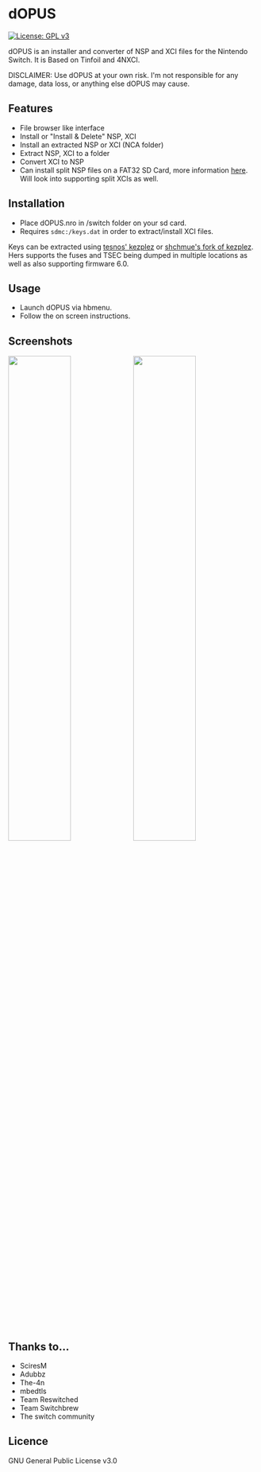 # dOPUS
[![License: GPL v3](https://img.shields.io/badge/License-GPL%20v3-blue.svg)](https://www.gnu.org/licenses/gpl-3.0)

dOPUS is an installer and converter of NSP and XCI files for the Nintendo Switch. It is Based on Tinfoil and 4NXCI. 

DISCLAIMER: Use dOPUS at your own risk. I'm not responsible for any damage, data loss, or anything else dOPUS may cause.

## Features
* File browser like interface
* Install or "Install & Delete" NSP, XCI
* Install an extracted NSP or XCI (NCA folder)
* Extract NSP, XCI to a folder
* Convert XCI to NSP
* Can install split NSP files on a FAT32 SD Card, more information [here](https://gbatemp.net/threads/how-to-split-nsps-for-fat32.520157/). Will look into supporting split XCIs as well.

## Installation
* Place dOPUS.nro in /switch folder on your sd card.
* Requires `sdmc:/keys.dat` in order to extract/install XCI files. 

Keys can be extracted using [tesnos' kezplez](https://github.com/tesnos/kezplez-nx/tree/v1.0) or [shchmue's fork of kezplez](https://github.com/shchmue/kezplez-nx/releases). Hers supports the fuses and TSEC being dumped in multiple locations as well as also supporting firmware 6.0.

## Usage
* Launch dOPUS via hbmenu.
* Follow the on screen instructions.

## Screenshots
<img src="https://i.imgur.com/V5UPvrX.jpg" width="50%"><img src="https://i.imgur.com/Fv1CSnv.png" width="50%">

## Thanks to...
* SciresM
* Adubbz
* The-4n
* mbedtls
* Team Reswitched
* Team Switchbrew
* The switch community

## Licence
GNU General Public License v3.0
